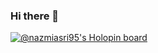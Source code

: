 ### Hi there 👋

[![@nazmiasri95's Holopin board](https://holopin.io/api/user/board?user=nazmiasri95)](https://holopin.io/@nazmiasri95)

<!--
**nazmiasri95/nazmiasri95** is a ✨ _special_ ✨ repository because its `README.md` (this file) appears on your GitHub profile.

Here are some ideas to get you started:

- 🔭 I’m currently working on ...
- 🌱 I’m currently learning ...
- 👯 I’m looking to collaborate on ...
- 🤔 I’m looking for help with ...
- 💬 Ask me about ...
- 📫 How to reach me: ...
- 😄 Pronouns: ...
- ⚡ Fun fact: ...
-->
